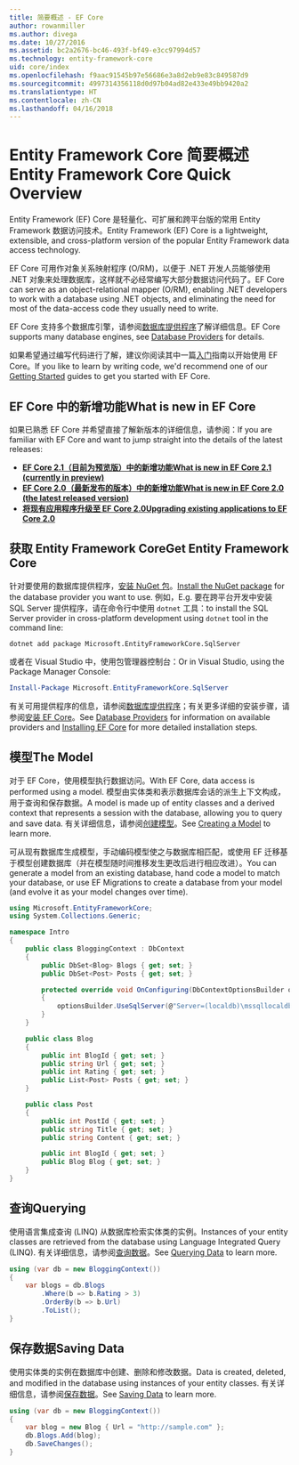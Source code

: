 ```yaml
---
title: 简要概述 - EF Core
author: rowanmiller
ms.author: divega
ms.date: 10/27/2016
ms.assetid: bc2a2676-bc46-493f-bf49-e3cc97994d57
ms.technology: entity-framework-core
uid: core/index
ms.openlocfilehash: f9aac91545b97e56686e3a8d2eb9e83c849587d9
ms.sourcegitcommit: 4997314356118d0d97b04ad82e433e49bb9420a2
ms.translationtype: HT
ms.contentlocale: zh-CN
ms.lasthandoff: 04/16/2018
---
```

# <a name="entity-framework-core-quick-overview"></a><span data-ttu-id="694b0-102">Entity Framework Core 简要概述</span><span class="sxs-lookup"><span data-stu-id="694b0-102">Entity Framework Core Quick Overview</span></span>

<span data-ttu-id="694b0-103">Entity Framework (EF) Core 是轻量化、可扩展和跨平台版的常用 Entity Framework 数据访问技术。</span><span class="sxs-lookup"><span data-stu-id="694b0-103">Entity Framework (EF) Core is a lightweight, extensible, and cross-platform version of the popular Entity Framework data access technology.</span></span>

<span data-ttu-id="694b0-104">EF Core 可用作对象关系映射程序 (O/RM)，以便于 .NET 开发人员能够使用 .NET 对象来处理数据库，这样就不必经常编写大部分数据访问代码了。</span><span class="sxs-lookup"><span data-stu-id="694b0-104">EF Core can serve as an object-relational mapper (O/RM), enabling .NET developers to work with a database using .NET objects, and eliminating the need for most of the data-access code they usually need to write.</span></span> 

<span data-ttu-id="694b0-105">EF Core 支持多个数据库引擎，请参阅[数据库提供程序](providers/index.md)了解详细信息。</span><span class="sxs-lookup"><span data-stu-id="694b0-105">EF Core supports many database engines, see [Database Providers](providers/index.md) for details.</span></span>

<span data-ttu-id="694b0-106">如果希望通过编写代码进行了解，建议你阅读其中一篇[入门](get-started/index.md)指南以开始使用 EF Core。</span><span class="sxs-lookup"><span data-stu-id="694b0-106">If you like to learn by writing code, we'd recommend one of our [Getting Started](get-started/index.md) guides to get you started with EF Core.</span></span>

## <a name="what-is-new-in-ef-core"></a><span data-ttu-id="694b0-107">EF Core 中的新增功能</span><span class="sxs-lookup"><span data-stu-id="694b0-107">What is new in EF Core</span></span>

<span data-ttu-id="694b0-108">如果已熟悉 EF Core 并希望直接了解新版本的详细信息，请参阅：</span><span class="sxs-lookup"><span data-stu-id="694b0-108">If you are familiar with EF Core and want to jump straight into the details of the latest releases:</span></span>

- <span data-ttu-id="694b0-109">**[EF Core 2.1（目前为预览版）中的新增功能](xref:core/what-is-new/ef-core-2.1)**</span><span class="sxs-lookup"><span data-stu-id="694b0-109">**[What is new in EF Core 2.1 (currently in preview)](xref:core/what-is-new/ef-core-2.1)**</span></span>
- <span data-ttu-id="694b0-110">**[EF Core 2.0（最新发布的版本）中的新增功能](xref:core/what-is-new/ef-core-2.0)**</span><span class="sxs-lookup"><span data-stu-id="694b0-110">**[What is new in EF Core 2.0 (the latest released version)](xref:core/what-is-new/ef-core-2.0)**</span></span>
- <span data-ttu-id="694b0-111">**[将现有应用程序升级至 EF Core 2.0](xref:core/miscellaneous/1x-2x-upgrade)**</span><span class="sxs-lookup"><span data-stu-id="694b0-111">**[Upgrading existing applications to EF Core 2.0](xref:core/miscellaneous/1x-2x-upgrade)**</span></span>


## <a name="get-entity-framework-core"></a><span data-ttu-id="694b0-112">获取 Entity Framework Core</span><span class="sxs-lookup"><span data-stu-id="694b0-112">Get Entity Framework Core</span></span>

<span data-ttu-id="694b0-113">针对要使用的数据库提供程序，[安装 NuGet 包](https://docs.nuget.org/ndocs/quickstart/use-a-package)。</span><span class="sxs-lookup"><span data-stu-id="694b0-113">[Install the NuGet package](https://docs.nuget.org/ndocs/quickstart/use-a-package) for the database provider you want to use.</span></span> <span data-ttu-id="694b0-114">例如，</span><span class="sxs-lookup"><span data-stu-id="694b0-114">E.g.</span></span> <span data-ttu-id="694b0-115">要在跨平台开发中安装 SQL Server 提供程序，请在命令行中使用 `dotnet` 工具：</span><span class="sxs-lookup"><span data-stu-id="694b0-115">to install the SQL Server provider in cross-platform development using `dotnet` tool in the command line:</span></span>

``` Console
dotnet add package Microsoft.EntityFrameworkCore.SqlServer
```

<span data-ttu-id="694b0-116">或者在 Visual Studio 中，使用包管理器控制台：</span><span class="sxs-lookup"><span data-stu-id="694b0-116">Or in Visual Studio, using the Package Manager Console:</span></span>

``` PowerShell
Install-Package Microsoft.EntityFrameworkCore.SqlServer
```
<span data-ttu-id="694b0-117">有关可用提供程序的信息，请参阅[数据库提供程序](providers/index.md)；有关更多详细的安装步骤，请参阅[安装 EF Core](get-started/install/index.md)。</span><span class="sxs-lookup"><span data-stu-id="694b0-117">See [Database Providers](providers/index.md) for information on available providers and [Installing EF Core](get-started/install/index.md) for more detailed installation steps.</span></span>

## <a name="the-model"></a><span data-ttu-id="694b0-118">模型</span><span class="sxs-lookup"><span data-stu-id="694b0-118">The Model</span></span>

<span data-ttu-id="694b0-119">对于 EF Core，使用模型执行数据访问。</span><span class="sxs-lookup"><span data-stu-id="694b0-119">With EF Core, data access is performed using a model.</span></span> <span data-ttu-id="694b0-120">模型由实体类和表示数据库会话的派生上下文构成，用于查询和保存数据。</span><span class="sxs-lookup"><span data-stu-id="694b0-120">A model is made up of entity classes and a derived context that represents a session with the database, allowing you to query and save data.</span></span> <span data-ttu-id="694b0-121">有关详细信息，请参阅[创建模型](modeling/index.md)。</span><span class="sxs-lookup"><span data-stu-id="694b0-121">See [Creating a Model](modeling/index.md) to learn more.</span></span>

<span data-ttu-id="694b0-122">可从现有数据库生成模型，手动编码模型使之与数据库相匹配，或使用 EF 迁移基于模型创建数据库（并在模型随时间推移发生更改后进行相应改进）。</span><span class="sxs-lookup"><span data-stu-id="694b0-122">You can generate a model from an existing database, hand code a model to match your database, or use EF Migrations to create a database from your model (and evolve it as your model changes over time).</span></span>

``` csharp
using Microsoft.EntityFrameworkCore;
using System.Collections.Generic;

namespace Intro
{
    public class BloggingContext : DbContext
    {
        public DbSet<Blog> Blogs { get; set; }
        public DbSet<Post> Posts { get; set; }

        protected override void OnConfiguring(DbContextOptionsBuilder optionsBuilder)
        {
            optionsBuilder.UseSqlServer(@"Server=(localdb)\mssqllocaldb;Database=MyDatabase;Trusted_Connection=True;");
        }
    }

    public class Blog
    {
        public int BlogId { get; set; }
        public string Url { get; set; }
        public int Rating { get; set; }
        public List<Post> Posts { get; set; }
    }

    public class Post
    {
        public int PostId { get; set; }
        public string Title { get; set; }
        public string Content { get; set; }

        public int BlogId { get; set; }
        public Blog Blog { get; set; }
    }
}
```

## <a name="querying"></a><span data-ttu-id="694b0-123">查询</span><span class="sxs-lookup"><span data-stu-id="694b0-123">Querying</span></span>

<span data-ttu-id="694b0-124">使用语言集成查询 (LINQ) 从数据库检索实体类的实例。</span><span class="sxs-lookup"><span data-stu-id="694b0-124">Instances of your entity classes are retrieved from the database using Language Integrated Query (LINQ).</span></span> <span data-ttu-id="694b0-125">有关详细信息，请参阅[查询数据](querying/index.md)。</span><span class="sxs-lookup"><span data-stu-id="694b0-125">See [Querying Data](querying/index.md) to learn more.</span></span>

``` csharp
using (var db = new BloggingContext())
{
    var blogs = db.Blogs
        .Where(b => b.Rating > 3)
        .OrderBy(b => b.Url)
        .ToList();
}
```

## <a name="saving-data"></a><span data-ttu-id="694b0-126">保存数据</span><span class="sxs-lookup"><span data-stu-id="694b0-126">Saving Data</span></span>

<span data-ttu-id="694b0-127">使用实体类的实例在数据库中创建、删除和修改数据。</span><span class="sxs-lookup"><span data-stu-id="694b0-127">Data is created, deleted, and modified in the database using instances of your entity classes.</span></span> <span data-ttu-id="694b0-128">有关详细信息，请参阅[保存数据](saving/index.md)。</span><span class="sxs-lookup"><span data-stu-id="694b0-128">See [Saving Data](saving/index.md) to learn more.</span></span>

``` csharp
using (var db = new BloggingContext())
{
    var blog = new Blog { Url = "http://sample.com" };
    db.Blogs.Add(blog);
    db.SaveChanges();
}
```
